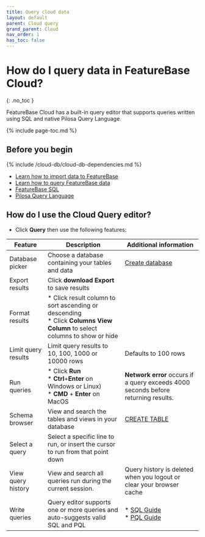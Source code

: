 ```yaml
---
title: Query cloud data
layout: default
parent: Cloud query
grand_parent: Cloud
nav_order: 1
has_toc: false
---
```


# How do I query data in FeatureBase Cloud?
{: .no_toc }

FeatureBase Cloud has a built-in query editor that supports queries written using SQL and native Pilosa Query Language.

{% include page-toc.md %}

## Before you begin

{% include /cloud-db/cloud-db-dependencies.md %}
* [Learn how to import data to FeatureBase](/docs/cloud/cloud-ingest/cloud-ingest-manage)
* [Learn how to query FeatureBase data](/docs/cloud/cloud-query/cloud-query-home)
* [FeatureBase SQL](/docs/sql-guide/sql-guide-home)
* [Pilosa Query Language](/docs/pql-guide/pql-home)

## How do I use the Cloud Query editor?

* Click **Query** then use the following features:

| Feature | Description | Additional information |
|---|---|---|
| Database picker | Choose a database containing your tables and data | [Create database](/docs/cloud/cloud-databases/cloud-db-manage) |
| Export results | Click **<span class="material-icons-outlined">download</span> Export** to save results |  |
| Format results | * Click result column to sort ascending or descending<br/>* Click **Columns <span class="material-icons md-18">View Column</span>** to select columns to show or hide |  |
| Limit query results | Limit query results to 10, 100, 1000 or 10000 rows |  Defaults to 100 rows |
| Run queries | * Click **Run**<br/>* **Ctrl**+**Enter** on Windows or Linux)<br/>* **CMD** + **Enter** on MacOS | **Network error** occurs if a query exceeds 4000 seconds before returning results. |
| Schema browser | View and search the tables and views in your database | [CREATE TABLE](/docs/cloud/cloud-tables/cloud-table-manage) |
| Select a query | Select a specific line to run, or insert the cursor to run from that point down |  |
| View query history | View and search all queries run during the current session. | Query history is deleted when you logout or clear your browser cache |
| Write queries | Query editor supports one or more queries and auto-suggests valid SQL and PQL | * [SQL Guide](/docs/sql-guide/sql-guide-home)<br/>* [PQL Guide](/docs/pql-guide/pql-home) |
